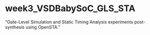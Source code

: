 # week3_VSDBabySoC_GLS_STA
“Gate-Level Simulation and Static Timing Analysis experiments post-synthesis using OpenSTA.”
